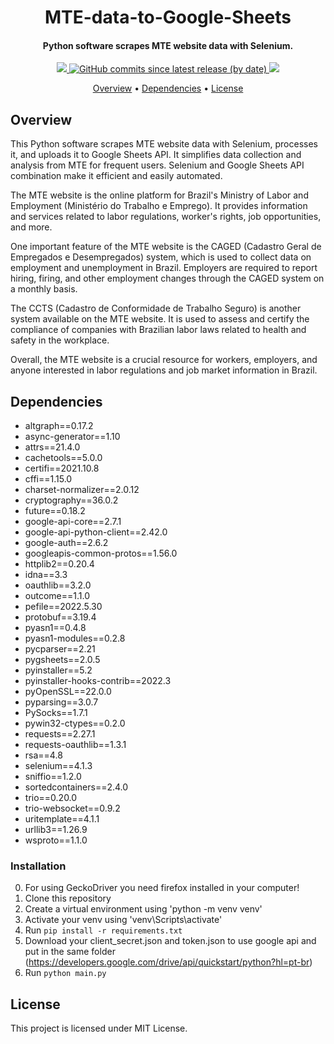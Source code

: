 <h1 align="center">
    MTE-data-to-Google-Sheets
    <br>
</h1>

<h4 align="center">Python software scrapes MTE website data with Selenium.</h4>

<p align="center">
    <a href="https://github.com/GOAguiar99/MTE-data-to-Google-Sheets">
        <img src="https://img.shields.io/badge/status-development-green?style=for-the-badge">
    </a>
    <a href="https://github.com/GOAguiar99/MTE-data-to-Google-Sheets/releases">
        <img alt="GitHub commits since latest release (by date)" src="https://img.shields.io/github/commits-since/GOAguiar99/MTE-data-to-Google-Sheets/latest?style=for-the-badge">
    </a>
    <a href="https://github.com/GOAguiar99/MTE-data-to-Google-Sheets/blob/master/LICENSE">
        <img src="https://img.shields.io/badge/license-MIT-yellow?style=for-the-badge">
    </a>
</p>

<p align="center">
    <a href="#overview">Overview</a> •
    <a href="#dependencies">Dependencies</a> •
    <a href="#license">License</a>
</p>

## Overview

This Python software scrapes MTE website data with Selenium, processes it, and uploads it to Google Sheets API. It simplifies data collection and analysis from MTE for frequent users. Selenium and Google Sheets API combination make it efficient and easily automated.

The MTE website is the online platform for Brazil's Ministry of Labor and Employment (Ministério do Trabalho e Emprego). It provides information and services related to labor regulations, worker's rights, job opportunities, and more.

One important feature of the MTE website is the CAGED (Cadastro Geral de Empregados e Desempregados) system, which is used to collect data on employment and unemployment in Brazil. Employers are required to report hiring, firing, and other employment changes through the CAGED system on a monthly basis.

The CCTS (Cadastro de Conformidade de Trabalho Seguro) is another system available on the MTE website. It is used to assess and certify the compliance of companies with Brazilian labor laws related to health and safety in the workplace.

Overall, the MTE website is a crucial resource for workers, employers, and anyone interested in labor regulations and job market information in Brazil.


## Dependencies

* altgraph==0.17.2
* async-generator==1.10
* attrs==21.4.0
* cachetools==5.0.0
* certifi==2021.10.8
* cffi==1.15.0
* charset-normalizer==2.0.12
* cryptography==36.0.2
* future==0.18.2
* google-api-core==2.7.1
* google-api-python-client==2.42.0
* google-auth==2.6.2
* googleapis-common-protos==1.56.0
* httplib2==0.20.4
* idna==3.3
* oauthlib==3.2.0
* outcome==1.1.0
* pefile==2022.5.30
* protobuf==3.19.4
* pyasn1==0.4.8
* pyasn1-modules==0.2.8
* pycparser==2.21
* pygsheets==2.0.5
* pyinstaller==5.2
* pyinstaller-hooks-contrib==2022.3
* pyOpenSSL==22.0.0
* pyparsing==3.0.7
* PySocks==1.7.1
* pywin32-ctypes==0.2.0
* requests==2.27.1
* requests-oauthlib==1.3.1
* rsa==4.8
* selenium==4.1.3
* sniffio==1.2.0
* sortedcontainers==2.4.0
* trio==0.20.0
* trio-websocket==0.9.2
* uritemplate==4.1.1
* urllib3==1.26.9
* wsproto==1.1.0

### Installation
0. For using GeckoDriver you need firefox installed in your computer!
1. Clone this repository
2. Create a virtual environment using 'python -m venv venv'
3. Activate your venv using 'venv\Scripts\activate'
4. Run `pip install -r requirements.txt`
5. Download your client_secret.json and token.json to use google api and put in the same folder (https://developers.google.com/drive/api/quickstart/python?hl=pt-br)
6. Run `python main.py`


## License
This project is licensed under MIT License.
